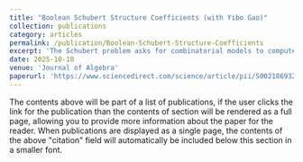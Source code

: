 ```yaml
---
title: "Boolean Schubert Structure Coefficients (with Yibo Gao)"
collection: publications
category: articles
permalink: /publication/Boolean-Schubert-Structure-Coefficients
excerpt: 'The Schubert problem asks for combinatorial models to compute structure constants of the cohomology ring with respect to Schubert classes and has been an important open problem in algebraic geometry and combinatorics that guided fruitful research for decades. In this paper, we provide an explicit formula for the (equivariant) Schubert structure constants $$c_{uv}^w$$ across all Lie types when the elements $$u,v,w$$ are boolean. In particular, in type $$A$$, all Schubert structure constants on boolean elements are either $$0$$ or $$1$$.'
date: 2025-10-10
venue: 'Journal of Algebra'
paperurl: 'https://www.sciencedirect.com/science/article/pii/S0021869325005575'
---
```


The contents above will be part of a list of publications, if the user clicks the link for the publication than the contents of section will be rendered as a full page, allowing you to provide more information about the paper for the reader. When publications are displayed as a single page, the contents of the above "citation" field will automatically be included below this section in a smaller font.
